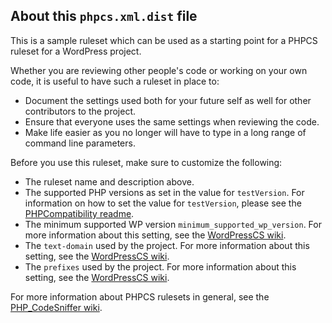 ## About this `phpcs.xml.dist` file

This is a sample ruleset which can be used as a starting point for a PHPCS ruleset for a WordPress project.

Whether you are reviewing other people's code or working on your own code, it is useful to have such a ruleset in place to:
- Document the settings used both for your future self as well for other contributors to the project.
- Ensure that everyone uses the same settings when reviewing the code.
- Make life easier as you no longer will have to type in a long range of command line parameters.

Before you use this ruleset, make sure to customize the following:
- The ruleset name and description above.
- The supported PHP versions as set in the value for `testVersion`.
    For information on how to set the value for `testVersion`, please see the [PHPCompatibility readme](https://github.com/PHPCompatibility/PHPCompatibility#sniffing-your-code-for-compatibility-with-specific-php-versions).
- The minimum supported WP version `minimum_supported_wp_version`.
    For more information about this setting, see the [WordPressCS wiki](https://github.com/WordPress/WordPress-Coding-Standards/wiki/Customizable-sniff-properties#minimum-wp-version-to-check-for-usage-of-deprecated-functions-classes-and-function-parameters).
- The `text-domain` used by the project.
    For more information about this setting, see the [WordPressCS wiki](https://github.com/WordPress/WordPress-Coding-Standards/wiki/Customizable-sniff-properties#internationalization-setting-your-text-domain).
- The `prefixes` used by the project.
    For more information about this setting, see the [WordPressCS wiki](https://github.com/WordPress/WordPress-Coding-Standards/wiki/Customizable-sniff-properties#naming-conventions-prefix-everything-in-the-global-namespace).

For more information about PHPCS rulesets in general, see the [PHP_CodeSniffer wiki](https://github.com/squizlabs/PHP_CodeSniffer/wiki/Annotated-Ruleset).
